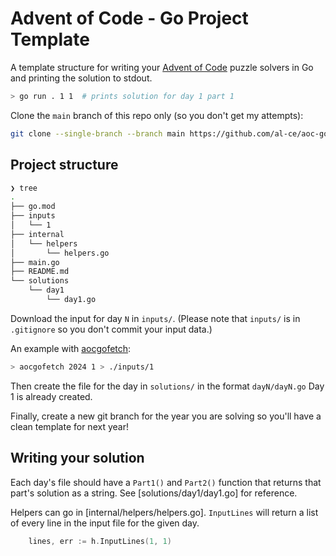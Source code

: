# Advent of Code - Go Project Template

A template structure for writing your [Advent of Code](https://adventofcode.com/) puzzle solvers in Go and printing the solution to stdout.

```bash
> go run . 1 1  # prints solution for day 1 part 1
```

Clone the `main` branch of this repo only (so you don't get my attempts):

```bash
git clone --single-branch --branch main https://github.com/al-ce/aoc-go-template.git
```

## Project structure

```bash
❯ tree
.
├── go.mod
├── inputs
│   └── 1
├── internal
│   └── helpers
│       └── helpers.go
├── main.go
├── README.md
└── solutions
    └── day1
        └── day1.go
```

Download the input for day `N` in `inputs/`. (Please note that `inputs/` is in `.gitignore` so you don't commit your input data.)

An example with [aocgofetch](https://github.com/al-ce/aocgofetch):

```bash
> aocgofetch 2024 1 > ./inputs/1
```

Then create the file for the day in `solutions/` in the format `dayN/dayN.go` Day 1 is already created.

Finally, create a new git branch for the year you are solving so you'll have a clean template for next year!

## Writing your solution

Each day's file should have a `Part1()` and `Part2()` function that returns that part's solution as a string. See [solutions/day1/day1.go] for reference.

Helpers can go in [internal/helpers/helpers.go]. `InputLines` will return a list of every line in the input file for the given day.

```go
	lines, err := h.InputLines(1, 1)
```
